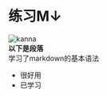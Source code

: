 # 练习M↓
![kanna](http://img5.imgtn.bdimg.com/it/u=1009679217,2098064672&fm=11&gp=0.jpg)  
**以下是段落**  
学习了markdown的基本语法  
- 很好用
- 已学习

